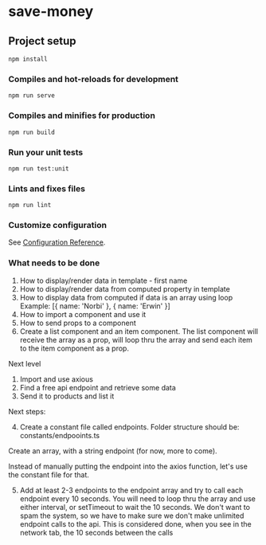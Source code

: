 # save-money

## Project setup
```
npm install
```

### Compiles and hot-reloads for development
```
npm run serve
```

### Compiles and minifies for production
```
npm run build
```

### Run your unit tests
```
npm run test:unit
```

### Lints and fixes files
```
npm run lint
```

### Customize configuration
See [Configuration Reference](https://cli.vuejs.org/config/).

### What needs to be done
1. How to display/render data in template - first name
2. How to display/render data from computed property in template
3. How to display data from computed if data is an array using loop
Example: [{ name: 'Norbi' }, { name: 'Erwin' }]
4. How to import a component and use it
5. How to send props to a component
6. Create a list component and an item component. The list component will receive the array as a prop, will loop thru the array and send each item to the item component as a prop.

Next level
1. Import and use axious
2. Find a free api endpoint and retrieve some data
3. Send it to products and list it


Next steps:

4. Create a constant file called endpoints. Folder structure should be:
constants/endpooints.ts

Create an array, with a string endpoint (for now, more to come).

Instead of manually putting the endpoint into the axios function, let's use the constant file for that.

5. Add at least 2-3 endpoints to the endpoint array and try to call each endpoint every 10 seconds. You will need to loop thru the array and use either interval, or setTimeout to wait the 10 seconds. We don't want to spam the system, so we have to make sure we don't make unlimited endpoint calls to the api. This is considered done, when you see in the network tab, the 10 seconds between the calls